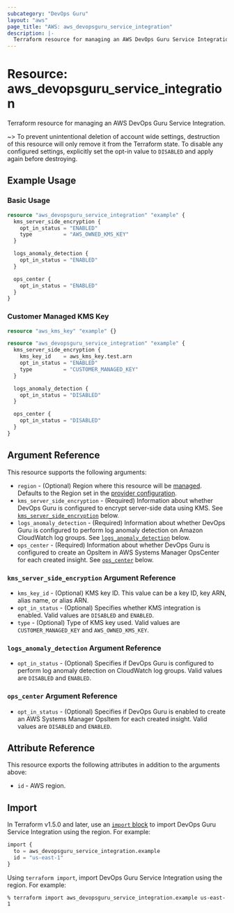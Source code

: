 ```yaml
---
subcategory: "DevOps Guru"
layout: "aws"
page_title: "AWS: aws_devopsguru_service_integration"
description: |-
  Terraform resource for managing an AWS DevOps Guru Service Integration.
---
```

# Resource: aws_devopsguru_service_integration

Terraform resource for managing an AWS DevOps Guru Service Integration.

~> To prevent unintentional deletion of account wide settings, destruction of this resource will only remove it from the Terraform state. To disable any configured settings, explicitly set the opt-in value to `DISABLED` and apply again before destroying.

## Example Usage

### Basic Usage

```terraform
resource "aws_devopsguru_service_integration" "example" {
  kms_server_side_encryption {
    opt_in_status = "ENABLED"
    type          = "AWS_OWNED_KMS_KEY"
  }

  logs_anomaly_detection {
    opt_in_status = "ENABLED"
  }

  ops_center {
    opt_in_status = "ENABLED"
  }
}
```

### Customer Managed KMS Key

```terraform
resource "aws_kms_key" "example" {}

resource "aws_devopsguru_service_integration" "example" {
  kms_server_side_encryption {
    kms_key_id    = aws_kms_key.test.arn
    opt_in_status = "ENABLED"
    type          = "CUSTOMER_MANAGED_KEY"
  }

  logs_anomaly_detection {
    opt_in_status = "DISABLED"
  }

  ops_center {
    opt_in_status = "DISABLED"
  }
}
```

## Argument Reference

This resource supports the following arguments:

* `region` - (Optional) Region where this resource will be [managed](https://docs.aws.amazon.com/general/latest/gr/rande.html#regional-endpoints). Defaults to the Region set in the [provider configuration](https://registry.terraform.io/providers/hashicorp/aws/latest/docs#aws-configuration-reference).
* `kms_server_side_encryption` - (Required) Information about whether DevOps Guru is configured to encrypt server-side data using KMS. See [`kms_server_side_encryption`](#kms_server_side_encryption-argument-reference) below.
* `logs_anomaly_detection` - (Required) Information about whether DevOps Guru is configured to perform log anomaly detection on Amazon CloudWatch log groups. See [`logs_anomaly_detection`](#logs_anomaly_detection-argument-reference) below.
* `ops_center` - (Required) Information about whether DevOps Guru is configured to create an OpsItem in AWS Systems Manager OpsCenter for each created insight. See [`ops_center`](#ops_center-argument-reference) below.

### `kms_server_side_encryption` Argument Reference

* `kms_key_id` - (Optional) KMS key ID. This value can be a key ID, key ARN, alias name, or alias ARN.
* `opt_in_status` - (Optional) Specifies whether KMS integration is enabled. Valid values are `DISABLED` and `ENABLED`.
* `type` - (Optional) Type of KMS key used. Valid values are `CUSTOMER_MANAGED_KEY` and `AWS_OWNED_KMS_KEY`.

### `logs_anomaly_detection` Argument Reference

* `opt_in_status` - (Optional) Specifies if DevOps Guru is configured to perform log anomaly detection on CloudWatch log groups. Valid values are `DISABLED` and `ENABLED`.

### `ops_center` Argument Reference

* `opt_in_status` - (Optional) Specifies if DevOps Guru is enabled to create an AWS Systems Manager OpsItem for each created insight. Valid values are `DISABLED` and `ENABLED`.

## Attribute Reference

This resource exports the following attributes in addition to the arguments above:

* `id` - AWS region.

## Import

In Terraform v1.5.0 and later, use an [`import` block](https://developer.hashicorp.com/terraform/language/import) to import DevOps Guru Service Integration using the region. For example:

```terraform
import {
  to = aws_devopsguru_service_integration.example
  id = "us-east-1"
}
```

Using `terraform import`, import DevOps Guru Service Integration using the region. For example:

```console
% terraform import aws_devopsguru_service_integration.example us-east-1
```
